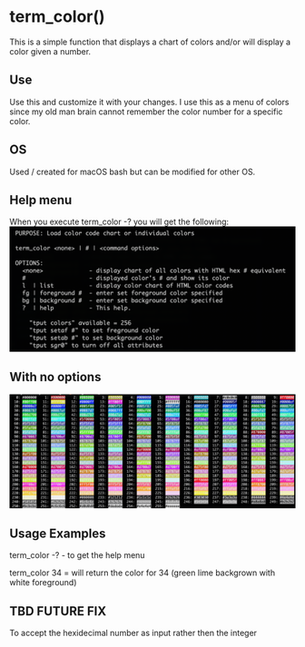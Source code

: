 # term_color()
This is a simple function that displays a chart of colors and/or will display a color given a number.

## Use
Use this and customize it with your changes. I use this as a menu of colors since my old man brain cannot remember the color number for a specific color.

## OS
Used / created for macOS bash but can be modified for other OS.

## Help menu
When you execute term_color -? you will get the following:
![Help menu](https://github.com/al-jimenez/term_color/blob/master/term_color_help.png)

## With no options
![without options](https://github.com/al-jimenez/term_color/blob/master/term_colors.png)

## Usage Examples

 term_color -?  -  to get the help menu

 term_color 34 = will return the color for 34 (green lime backgrown with white foreground)

## TBD FUTURE FIX
  To accept the hexidecimal number as input rather then the integer
